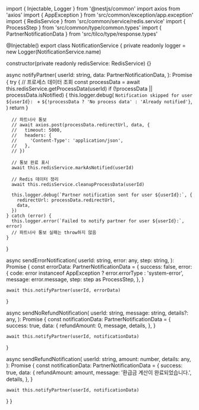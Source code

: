 import { Injectable, Logger } from '@nestjs/common'
import axios from 'axios'
import { AppException } from 'src/common/exception/app.exception'
import { RedisService } from 'src/common/service/redis.service'
import { ProcessStep } from 'src/common/type/common.types'
import { PartnerNotificationData } from 'src/tilco/type/response.types'

@Injectable()
export class NotificationService {
private readonly logger = new Logger(NotificationService.name)

constructor(private readonly redisService: RedisService) {}

async notifyPartner(
userId: string,
data: PartnerNotificationData,
): Promise<void> {
try {
// 프로세스 데이터 조회
const processData = await this.redisService.getProcessData(userId)
if (!processData || processData.isNotified) {
this.logger.debug(
`Notification skipped for user ${userId}: ` +
`${!processData ? 'No process data' : 'Already notified'}`,
)
return
}

      // 파트너사 통보
      // await axios.post(processData.redirectUrl, data, {
      //   timeout: 5000,
      //   headers: {
      //     'Content-Type': 'application/json',
      //   },
      // })

      // 통보 완료 표시
      await this.redisService.markAsNotified(userId)

      // Redis 데이터 정리
      await this.redisService.cleanupProcessData(userId)

      this.logger.debug(`Partner notification sent for user ${userId}:`, {
        redirectUrl: processData.redirectUrl,
        data,
      })
    } catch (error) {
      this.logger.error(`Failed to notify partner for user ${userId}:`, error)
      // 파트너사 통보 실패는 throw하지 않음
    }

}

async sendErrorNotification(
userId: string,
error: any,
step: string,
): Promise<void> {
const errorData: PartnerNotificationData = {
success: false,
error: {
code: error instanceof AppException ? error.errorType : 'system-error',
message: error.message,
step: step as ProcessStep,
},
}

    await this.notifyPartner(userId, errorData)

}

async sendNoRefundNotification(
userId: string,
message: string,
details?: any,
): Promise<void> {
const notificationData: PartnerNotificationData = {
success: true,
data: {
refundAmount: 0,
message,
details,
},
}

    await this.notifyPartner(userId, notificationData)

}

async sendRefundNotification(
userId: string,
amount: number,
details: any,
): Promise<void> {
const notificationData: PartnerNotificationData = {
success: true,
data: {
refundAmount: amount,
message: '환급금 계산이 완료되었습니다.',
details,
},
}

    await this.notifyPartner(userId, notificationData)

}
}
